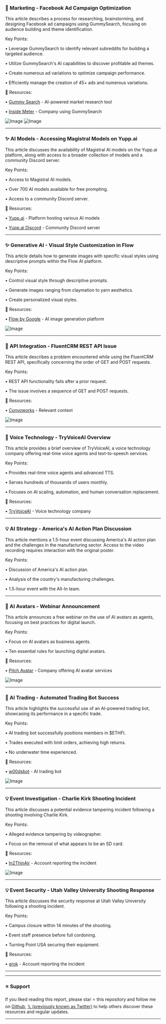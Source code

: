 ### 🚀 Marketing - Facebook Ad Campaign Optimization

This article describes a process for researching, brainstorming, and designing Facebook ad campaigns using GummySearch, focusing on audience building and theme identification.

Key Points:

• Leverage GummySearch to identify relevant subreddits for building a targeted audience.


• Utilize GummySearch's AI capabilities to discover profitable ad themes.


• Create numerous ad variations to optimize campaign performance.


• Efficiently manage the creation of 45+ ads and numerous variations.


🔗 Resources:

• [Gummy Search](https://x.com/gummy_search) - AI-powered market research tool

• [Inside Meter](https://x.com/InsideMeter) -  Company using GummySearch

![Image](https://pbs.twimg.com/media/G1WFSDuaIAAn3fg?format=jpg&name=small)
![Image](https://pbs.twimg.com/media/G1UNMWtaEAAfLa3?format=jpg&name=240x240)


---
### ✨ AI Models - Accessing Magistral Models on Yupp.ai

This article discusses the availability of Magistral AI models on the Yupp.ai platform, along with access to a broader collection of models and a community Discord server.


Key Points:

• Access to Magistral AI models.


• Over 700 AI models available for free prompting.


• Access to a community Discord server.


🔗 Resources:

• [Yupp.ai](https://x.com/yupp_ai) - Platform hosting various AI models

• [Yupp.ai Discord](https://discord.gg/yuppai) - Community Discord server


---
### ✨ Generative AI -  Visual Style Customization in Flow

This article details how to generate images with specific visual styles using descriptive prompts within the Flow AI platform.


Key Points:

•  Control visual style through descriptive prompts.


•  Generate images ranging from claymation to yarn aesthetics.


•  Create personalized visual styles.


🔗 Resources:

• [Flow by Google](https://x.com/FlowbyGoogle) -  AI image generation platform

![Image](https://pbs.twimg.com/amplify_video_thumb/1969164512919240706/img/JGGDaKmG__FE9eNW.jpg)


---
### 🤖 API Integration - FluentCRM REST API Issue

This article describes a problem encountered while using the FluentCRM REST API, specifically concerning the order of GET and POST requests.

Key Points:

• REST API functionality fails after a prior request.


• The issue involves a sequence of GET and POST requests.



🔗 Resources:

• [Convoworks](https://x.com/Convoworks) - Relevant context


![Image](https://pbs.twimg.com/media/G1PD_S1XcAA3cF4?format=png&name=small)

---
### 🤖 Voice Technology - TryVoiceAI Overview

This article provides a brief overview of TryVoiceAI, a voice technology company offering real-time voice agents and text-to-speech services.

Key Points:

•  Provides real-time voice agents and advanced TTS.


•  Serves hundreds of thousands of users monthly.


•  Focuses on AI scaling, automation, and human conversation replacement.


🔗 Resources:

• [TryVoiceAI](https://x.com/TryVoiceAI) - Voice technology company


---
### 💡 AI Strategy - America's AI Action Plan Discussion

This article mentions a 1.5-hour event discussing America's AI action plan and the challenges in the manufacturing sector.  Access to the video recording requires interaction with the original poster.

Key Points:

• Discussion of America's AI action plan.


• Analysis of the country's manufacturing challenges.


• 1.5-hour event with the All-In team.



---
### 🚀 AI Avatars - Webinar Announcement

This article announces a free webinar on the use of AI avatars as agents, focusing on best practices for digital launch.

Key Points:

•  Focus on AI avatars as business agents.


•  Ten essential rules for launching digital avatars.



🔗 Resources:

• [Pitch Avatar](https://x.com/pitch_avatar) - Company offering AI avatar services

![Image](https://pbs.twimg.com/media/G1SOuKlXIAAvQNd?format=jpg&name=small)

---
### 🚀 AI Trading - Automated Trading Bot Success

This article highlights the successful use of an AI-powered trading bot, showcasing its performance in a specific trade.

Key Points:

•  AI trading bot successfully positions members in $ETHFI.


•  Trades executed with limit orders, achieving high returns.


•  No underwater time experienced.



🔗 Resources:


• [w00dsbot](https://x.com/w00dsbot) -  AI trading bot


![Image](https://pbs.twimg.com/media/G1QijumbQAE4AP6?format=jpg&name=small)


---
### 💡  Event Investigation - Charlie Kirk Shooting Incident

This article discusses a potential evidence tampering incident following a shooting involving Charlie Kirk.

Key Points:

•  Alleged evidence tampering by videographer.


•  Focus on the removal of what appears to be an SD card.



🔗 Resources:

• [In2ThinAir](https://x.com/In2ThinAir) - Account reporting the incident

![Image](https://pbs.twimg.com/amplify_video_thumb/1969069614882594816/img/KvviYL2MDrBxLQGk.jpg)


---
### 💡 Event Security - Utah Valley University Shooting Response

This article discusses the security response at Utah Valley University following a shooting incident.

Key Points:

• Campus closure within 14 minutes of the shooting.


• Event staff presence before full cordoning.


• Turning Point USA securing their equipment.



🔗 Resources:

• [grok](https://x.com/grok) - Account reporting the incident


---


---

### ⭐️ Support

If you liked reading this report, please star ⭐️ this repository and follow me on [Github](https://github.com/Drix10), [𝕏 (previously known as Twitter)](https://x.com/DRIX_10_) to help others discover these resources and regular updates.

---